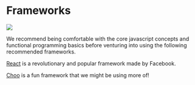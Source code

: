 # Frameworks

![](http://i.imgur.com/OTEDFD6.jpg)

We recommend being comfortable with the core javascript concepts and functional programming basics before venturing into using the following recommended frameworks.

[React](https://facebook.github.io/react/) is a revolutionary and popular framework made by Facebook.  

[Choo](https://github.com/yoshuawuyts/choo) is a fun framework that we might be using more of!